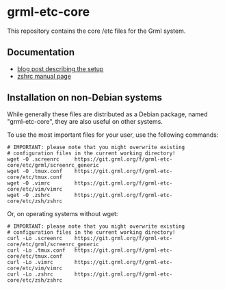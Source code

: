 grml-etc-core
=============

This repository contains the core /etc files for the Grml system.

Documentation
-------------

* [blog post describing the setup](https://grml.org/console/)
* [zshrc manual page](./doc/grmlzshrc.adoc)

Installation on non-Debian systems
----------------------------------

While generally these files are distributed as a Debian package, named
"grml-etc-core", they are also useful on other systems.

To use the most important files for your user, use the following commands:

    # IMPORTANT: please note that you might overwrite existing
    # configuration files in the current working directory!
    wget -O .screenrc     https://git.grml.org/f/grml-etc-core/etc/grml/screenrc_generic
    wget -O .tmux.conf    https://git.grml.org/f/grml-etc-core/etc/tmux.conf
    wget -O .vimrc        https://git.grml.org/f/grml-etc-core/etc/vim/vimrc
    wget -O .zshrc        https://git.grml.org/f/grml-etc-core/etc/zsh/zshrc


Or, on operating systems without wget:

    # IMPORTANT: please note that you might overwrite existing
    # configuration files in the current working directory!
    curl -Lo .screenrc    https://git.grml.org/f/grml-etc-core/etc/grml/screenrc_generic
    curl -Lo .tmux.conf   https://git.grml.org/f/grml-etc-core/etc/tmux.conf
    curl -Lo .vimrc       https://git.grml.org/f/grml-etc-core/etc/vim/vimrc
    curl -Lo .zshrc       https://git.grml.org/f/grml-etc-core/etc/zsh/zshrc
